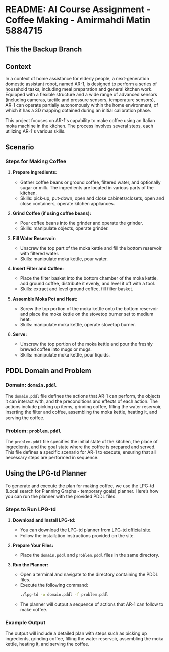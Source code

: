# README: AI Course Assignment - Coffee Making - Amirmahdi Matin 5884715
## This the Backup Branch

## Context

In a context of home assistance for elderly people, a next-generation domestic assistant robot, named AR-1, is designed to perform a series of household tasks, including meal preparation and general kitchen work. Equipped with a flexible structure and a wide range of advanced sensors (including cameras, tactile and pressure sensors, temperature sensors), AR-1 can operate partially autonomously within the home environment, of which it has a 3D mapping obtained during an initial calibration phase.

This project focuses on AR-1's capability to make coffee using an Italian moka machine in the kitchen. The process involves several steps, each utilizing AR-1's various skills.

## Scenario

### Steps for Making Coffee

1. **Prepare Ingredients:** 
   - Gather coffee beans or ground coffee, filtered water, and optionally sugar or milk. The ingredients are located in various parts of the kitchen.
   - Skills: pick-up, put-down, open and close cabinets/closets, open and close containers, operate kitchen appliances.

2. **Grind Coffee (if using coffee beans):**
   - Pour coffee beans into the grinder and operate the grinder.
   - Skills: manipulate objects, operate grinder.

3. **Fill Water Reservoir:**
   - Unscrew the top part of the moka kettle and fill the bottom reservoir with filtered water.
   - Skills: manipulate moka kettle, pour water.

4. **Insert Filter and Coffee:**
   - Place the filter basket into the bottom chamber of the moka kettle, add ground coffee, distribute it evenly, and level it off with a tool.
   - Skills: extract and level ground coffee, fill filter basket.

5. **Assemble Moka Pot and Heat:**
   - Screw the top portion of the moka kettle onto the bottom reservoir and place the moka kettle on the stovetop burner set to medium heat.
   - Skills: manipulate moka kettle, operate stovetop burner.

6. **Serve:**
   - Unscrew the top portion of the moka kettle and pour the freshly brewed coffee into mugs or mugs.
   - Skills: manipulate moka kettle, pour liquids.

## PDDL Domain and Problem

### Domain: `domain.pddl`

The `domain.pddl` file defines the actions that AR-1 can perform, the objects it can interact with, and the preconditions and effects of each action. The actions include picking up items, grinding coffee, filling the water reservoir, inserting the filter and coffee, assembling the moka kettle, heating it, and serving the coffee.

### Problem: `problem.pddl`

The `problem.pddl` file specifies the initial state of the kitchen, the place of ingredients, and the goal state where the coffee is prepared and served. This file defines a specific scenario for AR-1 to execute, ensuring that all necessary steps are performed in sequence.

## Using the LPG-td Planner

To generate and execute the plan for making coffee, we use the LPG-td (Local search for Planning Graphs - temporary goals) planner. Here’s how you can run the planner with the provided PDDL files.

### Steps to Run LPG-td

1. **Download and Install LPG-td:**
   - You can download the LPG-td planner from [LPG-td official site](http://lpg.unibs.it/).
   - Follow the installation instructions provided on the site.

2. **Prepare Your Files:**
   - Place the `domain.pddl` and `problem.pddl` files in the same directory.

3. **Run the Planner:**
   - Open a terminal and navigate to the directory containing the PDDL files.
   - Execute the following command:
     ```bash
     ./lpg-td -o domain.pddl -f problem.pddl
     ```
   - The planner will output a sequence of actions that AR-1 can follow to make coffee.

### Example Output

The output will include a detailed plan with steps such as picking up ingredients, grinding coffee, filling the water reservoir, assembling the moka kettle, heating it, and serving the coffee.